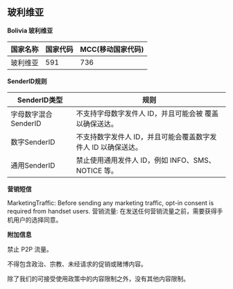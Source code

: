 ## 玻利维亚

__Bolivia 玻利维亚__

| 国家名称 | 国家代码 | MCC(移动国家代码) |
|------|------|-------------|
| 玻利维亚 | 591  | 	736        |

__SenderID规则__

| SenderID类型     | 规则                                 |
|----------------|------------------------------------|
| 字母数字混合SenderID | 不支持字母数字发件人 ID，并且可能会被 覆盖以确保送达。      |
| 数字SenderID     | 不支持数字发件人 ID，并且可能会覆盖数字发件人 ID 以确保送达。 |
| 通用SenderID     | 禁止使用通用发件人 ID，例如 INFO、SMS、NOTICE 等。 |


__营销短信__

MarketingTraffic: Before sending any marketing traffic, opt-in consent is required from handset users.
营销流量: 在发送任何营销流量之前，需要获得手机用户的选择同意。

__附加信息__

禁止 P2P 流量。

不得包含政治、宗教、未经请求的促销或赌博内容。

除了我们的可接受使用政策中的内容限制之外，没有其他内容限制。
